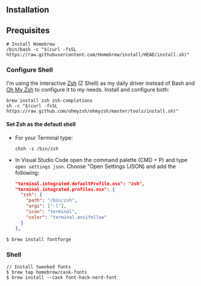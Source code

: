## Installation

## Prequisites

```shell
# Install Homebrew
/bin/bash -c "$(curl -fsSL https://raw.githubusercontent.com/Homebrew/install/HEAD/install.sh)"
```

### Configure Shell

I'm using the interactive [Zsh](https://www.zsh.org/) (Z Shell) as my daily driver instead of Bash and [Oh My Zsh](https://github.com/ohmyzsh/ohmyzsh/wiki) to configure it to my needs. Install and configure both:

```shell
brew install zsh zsh-completions
sh -c "$(curl -fsSL https://raw.github.com/ohmyzsh/ohmyzsh/master/tools/install.sh)"
```

#### Set Zsh as the defautl shell

- For your Terminal type:
  ```shell
  chsh -s /bin/zsh
  ```
- In Visual Studio Code open the command palette (CMD + P) and type `open settings json`. Choose "Open Settings (JSON) and add the following:
  ```json
  "terminal.integrated.defaultProfile.osx": "zsh",
  "terminal.integrated.profiles.osx": {
    "zsh": {
      "path": "/bin/zsh",
      "args": ["-l"],
      "icon": "terminal",
      "color": "terminal.ansiYellow"
    }
  },
  ```

```shell
$ brew install fontforge
```

### Shell

```shell
// Install tweeked fonts
$ brew tap homebrew/cask-fonts
$ brew install --cask font-hack-nerd-font
```
